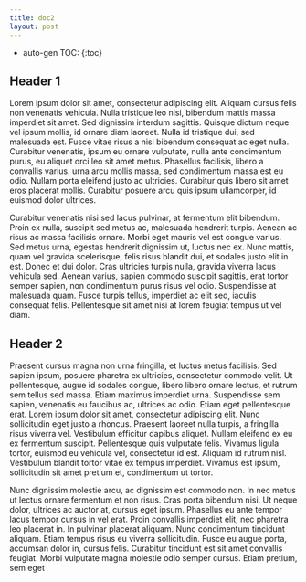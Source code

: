 ```yaml
---
title: doc2
layout: post
---
```


* auto-gen TOC:
{:toc}

## Header 1

Lorem ipsum dolor sit amet, consectetur adipiscing elit. Aliquam cursus felis non venenatis vehicula. Nulla tristique leo nisi, bibendum mattis massa imperdiet sit amet. Sed dignissim interdum sagittis. Quisque dictum neque vel ipsum mollis, id ornare diam laoreet. Nulla id tristique dui, sed malesuada est. Fusce vitae risus a nisi bibendum consequat ac eget nulla. Curabitur venenatis, ipsum eu ornare vulputate, nulla ante condimentum purus, eu aliquet orci leo sit amet metus. Phasellus facilisis, libero a convallis varius, urna arcu mollis massa, sed condimentum massa est eu odio. Nullam porta eleifend justo ac ultricies. Curabitur quis libero sit amet eros placerat mollis. Curabitur posuere arcu quis ipsum ullamcorper, id euismod dolor ultrices.

Curabitur venenatis nisi sed lacus pulvinar, at fermentum elit bibendum. Proin ex nulla, suscipit sed metus ac, malesuada hendrerit turpis. Aenean ac risus ac massa facilisis ornare. Morbi eget mauris vel est congue varius. Sed metus urna, egestas hendrerit dignissim ut, luctus nec ex. Nunc mattis, quam vel gravida scelerisque, felis risus blandit dui, et sodales justo elit in est. Donec et dui dolor. Cras ultricies turpis nulla, gravida viverra lacus vehicula sed. Aenean varius, sapien commodo suscipit sagittis, erat tortor semper sapien, non condimentum purus risus vel odio. Suspendisse at malesuada quam. Fusce turpis tellus, imperdiet ac elit sed, iaculis consequat felis. Pellentesque sit amet nisi at lorem feugiat tempus ut vel diam.

## Header 2
Praesent cursus magna non urna fringilla, et luctus metus facilisis. Sed sapien ipsum, posuere pharetra ex ultricies, consectetur commodo velit. Ut pellentesque, augue id sodales congue, libero libero ornare lectus, et rutrum sem tellus sed massa. Etiam maximus imperdiet urna. Suspendisse sem sapien, venenatis eu faucibus ac, ultrices ac odio. Etiam eget pellentesque erat. Lorem ipsum dolor sit amet, consectetur adipiscing elit. Nunc sollicitudin eget justo a rhoncus. Praesent laoreet nulla turpis, a fringilla risus viverra vel. Vestibulum efficitur dapibus aliquet. Nullam eleifend ex eu ex fermentum suscipit. Pellentesque quis vulputate felis. Vivamus ligula tortor, euismod eu vehicula vel, consectetur id est. Aliquam id rutrum nisl. Vestibulum blandit tortor vitae ex tempus imperdiet. Vivamus est ipsum, sollicitudin sit amet pretium et, condimentum ut tortor.

Nunc dignissim molestie arcu, ac dignissim est commodo non. In nec metus ut lectus ornare fermentum et non risus. Cras porta bibendum nisi. Ut neque dolor, ultrices ac auctor at, cursus eget ipsum. Phasellus eu ante tempor lacus tempor cursus in vel erat. Proin convallis imperdiet elit, nec pharetra leo placerat in. In pulvinar placerat aliquam. Nunc condimentum tincidunt aliquam. Etiam tempus risus eu viverra sollicitudin. Fusce eu augue porta, accumsan dolor in, cursus felis. Curabitur tincidunt est sit amet convallis feugiat. Morbi vulputate magna molestie odio semper cursus. Etiam pretium, sem eget 